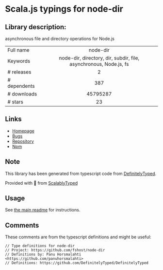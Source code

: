 
# Scala.js typings for node-dir


## Library description:
asynchronous file and directory operations for Node.js

|                    |                 |
| ------------------ | :-------------: |
| Full name          | node-dir |
| Keywords           | node-dir, directory, dir, subdir, file, asynchronous, Node.js, fs |
| # releases         | 2 |
| # dependents       | 387 |
| # downloads        | 45795287 |
| # stars            | 23 |

## Links
- [Homepage](https://github.com/fshost)
- [Bugs](https://github.com/fshost/node-dir/issues)
- [Repository](https://github.com/fshost/node-dir)
- [Npm](https://www.npmjs.com/package/node-dir)
    


## Note
This library has been generated from typescript code from [DefinitelyTyped](https://definitelytyped.org).

Provided with :purple_heart: from [ScalablyTyped](https://github.com/oyvindberg/ScalablyTyped)

## Usage
See [the main readme](../../readme.md) for instructions.

## Comments

These comments are from the typescript definitions and might be useful:
```
// Type definitions for node-dir
// Project: https://github.com/fshost/node-dir
// Definitions by: Panu Horsmalahti <https://github.com/panuhorsmalahti>
// Definitions: https://github.com/DefinitelyTyped/DefinitelyTyped

```


